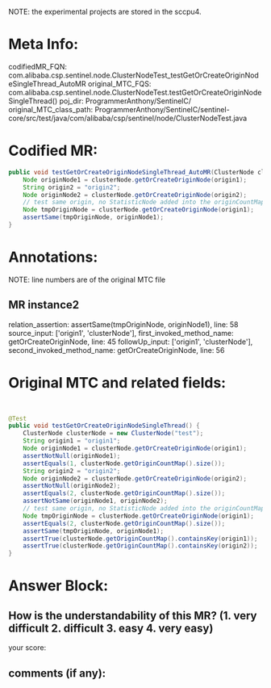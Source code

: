 NOTE: the experimental projects are stored in the sccpu4.

# Meta Info:
codifiedMR_FQN:
com.alibaba.csp.sentinel.node.ClusterNodeTest_testGetOrCreateOriginNodeSingleThread_AutoMR
original_MTC_FQS:
com.alibaba.csp.sentinel.node.ClusterNodeTest.testGetOrCreateOriginNodeSingleThread()
poj_dir:
ProgrammerAnthony/SentinelC/
original_MTC_class_path:
ProgrammerAnthony/SentinelC/sentinel-core/src/test/java/com/alibaba/csp/sentinel/node/ClusterNodeTest.java

# Codified MR:
```java
public void testGetOrCreateOriginNodeSingleThread_AutoMR(ClusterNode clusterNode, String origin1) {
    Node originNode1 = clusterNode.getOrCreateOriginNode(origin1);
    String origin2 = "origin2";
    Node originNode2 = clusterNode.getOrCreateOriginNode(origin2);
    // test same origin, no StatisticNode added into the originCountMap
    Node tmpOriginNode = clusterNode.getOrCreateOriginNode(origin1);
    assertSame(tmpOriginNode, originNode1);
}
```

# Annotations:
NOTE: line numbers are of the original MTC file
## MR instance2
relation_assertion: assertSame(tmpOriginNode, originNode1), line: 58 
source_input: ['origin1', 'clusterNode'], first_invoked_method_name: getOrCreateOriginNode, line: 45 
followUp_input: ['origin1', 'clusterNode'], second_invoked_method_name: getOrCreateOriginNode, line: 56 


# Original MTC and related fields:
```java


@Test
public void testGetOrCreateOriginNodeSingleThread() {
    ClusterNode clusterNode = new ClusterNode("test");
    String origin1 = "origin1";
    Node originNode1 = clusterNode.getOrCreateOriginNode(origin1);
    assertNotNull(originNode1);
    assertEquals(1, clusterNode.getOriginCountMap().size());
    String origin2 = "origin2";
    Node originNode2 = clusterNode.getOrCreateOriginNode(origin2);
    assertNotNull(originNode2);
    assertEquals(2, clusterNode.getOriginCountMap().size());
    assertNotSame(originNode1, originNode2);
    // test same origin, no StatisticNode added into the originCountMap
    Node tmpOriginNode = clusterNode.getOrCreateOriginNode(origin1);
    assertEquals(2, clusterNode.getOriginCountMap().size());
    assertSame(tmpOriginNode, originNode1);
    assertTrue(clusterNode.getOriginCountMap().containsKey(origin1));
    assertTrue(clusterNode.getOriginCountMap().containsKey(origin2));
}

```


# Answer Block: 
## How is the understandability of this MR? (1. very difficult 2. difficult 3. easy 4. very easy)
your score: 
## comments (if any): 
```txt

```